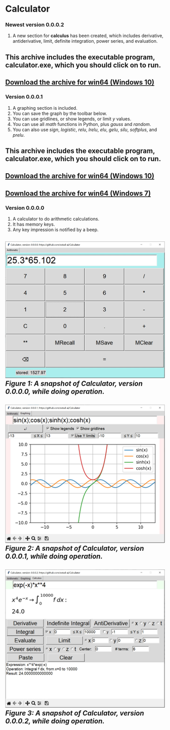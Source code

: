 # Calculator
### Newest version 0.0.0.2
1. A new section for **calculus** has been created, which includes derivative, antiderivative, limit, definite integration, power series, and evaluation.
## This archive includes the executable program, **calculator.exe**, which you should click on to run.
[Download the archive for win64 (Windows 10)](https://drive.google.com/file/d/192nfl86V0E8jtr5OM0jsD_AMljFyTGdX/view?usp=share_link)
---
### Version 0.0.0.1
1. A graphing section is included.
2. You can save the graph by the toolbar below. 
3. You can use gridlines, or show legends, or limit *y* values.
4. You can use all *math* functions in Python, plus *gauss* and *random*.
5. You can also use *sign*, *logistic*, *relu*, *lrelu*, *elu*, *gelu*, *silu*, *softplus*, and *prelu*.
## This archive includes the executable program, **calculator.exe**, which you should click on to run.
[Download the archive for win64 (Windows 10)](https://drive.google.com/file/d/130ibv2g8XK4Po8iC05vm8s7FRnKe8Vlh/view?usp=share_link)
---
[Download the archive for win64 (Windows 7)](https://drive.google.com/file/d/1jn98jdUaf0m3ugo6mS1hQICeJ5z8Syjp/view?usp=share_link)
---
### Version 0.0.0.0
1. A calculator to do arithmetic calculations.
2. It has memory keys.
3. Any key impression is notified by a beep.

![A snapshot of the calculator: Calculator, version 0-0-0-0](Media/ver-0-0-0-0.jpg) *Figure 1: A snapshot of Calculator, version 0.0.0.0, while doing operation.*
---
 
![A snapshot of the calculator: Calculator, version 0-0-0-1](Media/ver-0-0-0-1.jpg) *Figure 2: A snapshot of Calculator, version 0.0.0.1, while doing operation.*
---
![A snapshot of the calculator: Calculator, newest version](Media/ver-0-0-0-2.jpg) *Figure 3: A snapshot of Calculator, version 0.0.0.2, while doing operation.*
---

